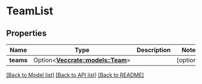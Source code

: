 # TeamList

## Properties

Name | Type | Description | Notes
------------ | ------------- | ------------- | -------------
**teams** | Option<[**Vec<crate::models::Team>**](Team.md)> |  | [optional]

[[Back to Model list]](../README.md#documentation-for-models) [[Back to API list]](../README.md#documentation-for-api-endpoints) [[Back to README]](../README.md)



